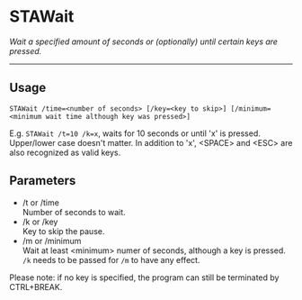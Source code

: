 # STAWait
_Wait a specified amount of seconds or (optionally) until certain keys are pressed._

---

## Usage
`STAWait /time=<number of seconds> [/key=<key to skip>] [/minimum=<minimum wait time although key was pressed>]`
    
E.g. `STAWait /t=10 /k=x`, waits for 10 seconds or until 'x' is pressed. Upper/lower case doesn't matter. In addition to 'x', &lt;SPACE&gt; and &lt;ESC&gt; are also recognized as valid keys.

## Parameters
* /t or /time    
Number of seconds to wait.
* /k or /key    
Key to skip the pause.
* /m or /minimum    
Wait at least &lt;minimum&gt; numer of seconds, although a key is pressed. `/k` needs to be passed for `/m` to have any effect.

Please note: if no key is specified, the program can still be terminated by CTRL+BREAK.
